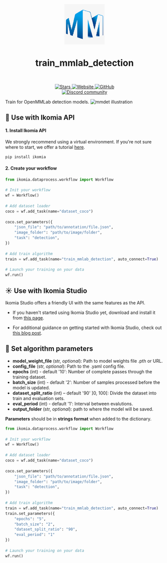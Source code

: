<div align="center">
  <img src="https://raw.githubusercontent.com/Ikomia-hub/train_mmlab_detection/main/icons/mmlab.png" alt="Algorithm icon">
  <h1 align="center">train_mmlab_detection</h1>
</div>
<br />
<p align="center">
    <a href="https://github.com/Ikomia-hub/train_mmlab_detection">
        <img alt="Stars" src="https://img.shields.io/github/stars/Ikomia-hub/train_mmlab_detection">
    </a>
    <a href="https://app.ikomia.ai/hub/">
        <img alt="Website" src="https://img.shields.io/website/http/app.ikomia.ai/en.svg?down_color=red&down_message=offline&up_message=online">
    </a>
    <a href="https://github.com/Ikomia-hub/train_mmlab_detection/blob/main/LICENSE.md">
        <img alt="GitHub" src="https://img.shields.io/github/license/Ikomia-hub/train_mmlab_detection.svg?color=blue">
    </a>    
    <br>
    <a href="https://discord.com/invite/82Tnw9UGGc">
        <img alt="Discord community" src="https://img.shields.io/badge/Discord-white?style=social&logo=discord">
    </a> 
</p>

Train for OpenMMLab detection models.
![mmdet illustration](https://user-images.githubusercontent.com/12907710/187674113-2074d658-f2fb-42d1-ac15-9c4a695e64d7.png)


## :rocket: Use with Ikomia API

#### 1. Install Ikomia API

We strongly recommend using a virtual environment. If you're not sure where to start, we offer a tutorial [here](https://www.ikomia.ai/blog/a-step-by-step-guide-to-creating-virtual-environments-in-python).

```sh
pip install ikomia
```

#### 2. Create your workflow


```python
from ikomia.dataprocess.workflow import Workflow

# Init your workflow
wf = Workflow()    

# Add dataset loader
coco = wf.add_task(name="dataset_coco")

coco.set_parameters({
    "json_file": "path/to/annotation/file.json",
    "image_folder": "path/to/image/folder",
    "task": "detection",
}) 

# Add train algorithm
train = wf.add_task(name="train_mmlab_detection", auto_connect=True)

# Launch your training on your data
wf.run()
```

## :sunny: Use with Ikomia Studio

Ikomia Studio offers a friendly UI with the same features as the API.

- If you haven't started using Ikomia Studio yet, download and install it from [this page](https://www.ikomia.ai/studio).

- For additional guidance on getting started with Ikomia Studio, check out [this blog post](https://www.ikomia.ai/blog/how-to-get-started-with-ikomia-studio).

## :pencil: Set algorithm parameters

- **model_weight_file** (str, *optional*): Path to model weights file .pth or URL. 
- **config_file** (str, *optional*): Path to the .yaml config file.
- **epochs** (int) - default '10': Number of complete passes through the training dataset.
- **batch_size** (int) - default '2': Number of samples processed before the model is updated.
- **dataset_split_ratio** (int) – default '90' ]0, 100[: Divide the dataset into train and evaluation sets.
- **eval_period** (int) - default '1': Interval between evalutions.  
- **output_folder** (str, *optional*): path to where the model will be saved. 


**Parameters** should be in **strings format**  when added to the dictionary.


```python
from ikomia.dataprocess.workflow import Workflow

# Init your workflow
wf = Workflow()    

# Add dataset loader
coco = wf.add_task(name="dataset_coco")

coco.set_parameters({
    "json_file": "path/to/annotation/file.json",
    "image_folder": "path/to/image/folder",
    "task": "detection",
}) 

# Add train algorithm
train = wf.add_task(name="train_mmlab_detection", auto_connect=True)
train.set_parameters({
    "epochs": "5",
    "batch_size": "2",
    "dataset_split_ratio": "90",
    "eval_period": "1"
}) 

# Launch your training on your data
wf.run()
```



